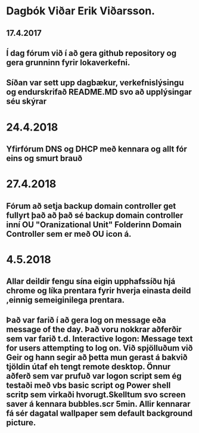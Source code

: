 # Dagbók Viðar Erik Viðarsson.

## 17.4.2017
## Í dag fórum við í að gera github repository og gera grunninn fyrir lokaverkefni.
## Síðan var sett upp dagbækur, verkefnislýsingu og endurskrifað README.MD svo að upplýsingar séu skýrar

# 24.4.2018
## Yfirfórum DNS og DHCP með kennara og allt fór eins og smurt brauð

# 27.4.2018 
## Fórum að setja backup domain controller get fullyrt það að það sé backup domain controller inní OU "Oranizational Unit" Folderinn Domain Controller sem er með OU icon á.

# 4.5.2018
## Allar deildir fengu sína eigin upphafssíðu hjá chrome og líka prentara fyrir hverja einasta deild ,einnig semeiginilega prentara.
## Það var farið í að gera log on message eða message of the day. Það voru nokkrar aðferðir sem var farið t.d. Interactive logon: Message text for users attempting to log on. Við spjölluðum við Geir og hann segir að þetta mun gerast á bakvið tjöldin útaf eh tengt remote desktop. Önnur aðferð sem var prufuð var logon script sem ég testaði með vbs basic script og Power shell scritp sem virkaði hvorugt.Skelltum svo screen saver á kennara bubbles.scr 5min. Allir kennarar fá sér dagatal wallpaper sem default background picture.
